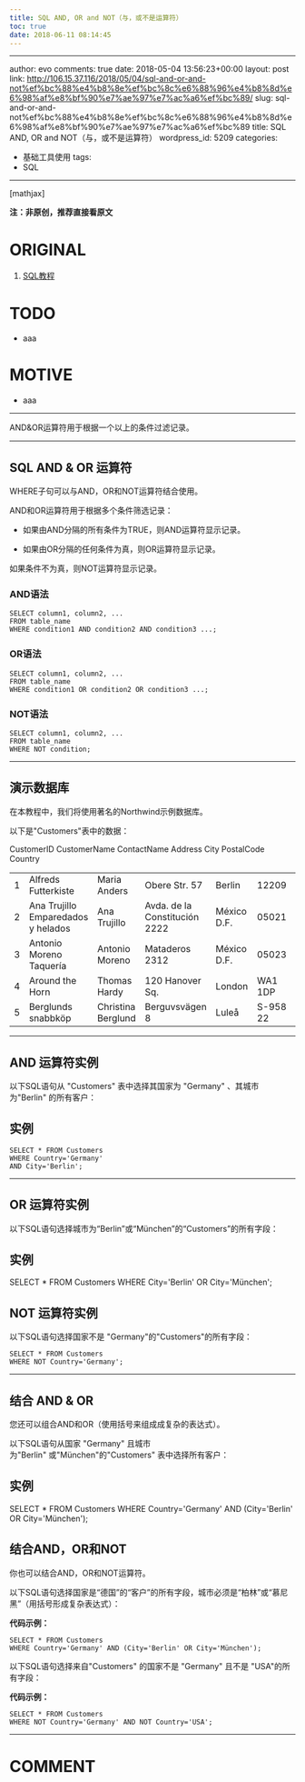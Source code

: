 ```yaml
---
title: SQL AND, OR and NOT（与，或不是运算符）
toc: true
date: 2018-06-11 08:14:45
---
```

---
author: evo
comments: true
date: 2018-05-04 13:56:23+00:00
layout: post
link: http://106.15.37.116/2018/05/04/sql-and-or-and-not%ef%bc%88%e4%b8%8e%ef%bc%8c%e6%88%96%e4%b8%8d%e6%98%af%e8%bf%90%e7%ae%97%e7%ac%a6%ef%bc%89/
slug: sql-and-or-and-not%ef%bc%88%e4%b8%8e%ef%bc%8c%e6%88%96%e4%b8%8d%e6%98%af%e8%bf%90%e7%ae%97%e7%ac%a6%ef%bc%89
title: SQL AND, OR and NOT（与，或不是运算符）
wordpress_id: 5209
categories:
- 基础工具使用
tags:
- SQL
---

<!-- more -->

[mathjax]

**注：非原创，推荐直接看原文**


# ORIGINAL





 	
  1. [SQL教程](https://www.w3cschool.cn/sql/)




# TODO





 	
  * aaa




# MOTIVE





 	
  * aaa





* * *




AND&OR运算符用于根据一个以上的条件过滤记录。






* * *





## SQL AND & OR 运算符


WHERE子句可以与AND，OR和NOT运算符结合使用。

AND和OR运算符用于根据多个条件筛选记录：



 	
  * 如果由AND分隔的所有条件为TRUE，则AND运算符显示记录。

 	
  * 如果由OR分隔的任何条件为真，则OR运算符显示记录。


如果条件不为真，则NOT运算符显示记录。


### AND语法



    
    SELECT column1, column2, ...
    FROM table_name
    WHERE condition1 AND condition2 AND condition3 ...;




### OR语法



    
    SELECT column1, column2, ...
    FROM table_name
    WHERE condition1 OR condition2 OR condition3 ...;




### NOT语法



    
    SELECT column1, column2, ...
    FROM table_name
    WHERE NOT condition;





* * *





## 演示数据库


在本教程中，我们将使用著名的Northwind示例数据库。

以下是"Customers"表中的数据：
<table class="reference notranslate " >
<tbody >
<tr >
CustomerID
CustomerName
ContactName
Address
City
PostalCode
Country
</tr>
<tr >

<td >1
</td>

<td >Alfreds Futterkiste
</td>

<td >Maria Anders
</td>

<td >Obere Str. 57
</td>

<td >Berlin
</td>

<td >12209
</td>

<td >Germany
</td>
</tr>
<tr >

<td >2
</td>

<td >Ana Trujillo Emparedados y helados
</td>

<td >Ana Trujillo
</td>

<td >Avda. de la Constitución 2222
</td>

<td >México D.F.
</td>

<td >05021
</td>

<td >Mexico
</td>
</tr>
<tr >

<td >3
</td>

<td >Antonio Moreno Taquería
</td>

<td >Antonio Moreno
</td>

<td >Mataderos 2312
</td>

<td >México D.F.
</td>

<td >05023
</td>

<td >Mexico
</td>
</tr>
<tr >

<td >4
</td>

<td >Around the Horn
</td>

<td >Thomas Hardy
</td>

<td >120 Hanover Sq.
</td>

<td >London
</td>

<td >WA1 1DP
</td>

<td >UK
</td>
</tr>
<tr >

<td >5
</td>

<td >Berglunds snabbköp
</td>

<td >Christina Berglund
</td>

<td >Berguvsvägen 8
</td>

<td >Luleå
</td>

<td >S-958 22
</td>

<td >Sweden
</td>
</tr>
</tbody>
</table>




* * *





## AND 运算符实例


以下SQL语句从 "Customers" 表中选择其国家为 "Germany" 、其城市为"Berlin" 的所有客户：





## 实例






    
    SELECT * FROM Customers 
    WHERE Country='Germany' 
    AND City='Berlin';














* * *





## OR 运算符实例


以下SQL语句选择城市为“Berlin”或“München”的“Customers”的所有字段：





## 实例




SELECT * FROM Customers
WHERE City='Berlin' OR City='München';







## NOT 运算符实例


以下SQL语句选择国家不是 "Germany"的"Customers"的所有字段：

    
    SELECT * FROM Customers
    WHERE NOT Country='Germany';





* * *





## 结合 AND & OR


您还可以组合AND和OR（使用括号来组成成复杂的表达式）。

以下SQL语句从国家 "Germany" 且城市为"Berlin" 或"München"的"Customers" 表中选择所有客户：





## 实例




SELECT * FROM Customers
WHERE Country='Germany'
AND (City='Berlin' OR City='München');







## 结合AND，OR和NOT


你也可以结合AND，OR和NOT运算符。

以下SQL语句选择国家是“德国”的“客户”的所有字段，城市必须是“柏林”或“慕尼黑”（用括号形成复杂表达式）：

**代码示例：**

    
    SELECT * FROM Customers
    WHERE Country='Germany' AND (City='Berlin' OR City='München');


以下SQL语句选择来自"Customers" 的国家不是 "Germany" 且不是 "USA"的所有字段：

**代码示例：**

    
    SELECT * FROM Customers
    WHERE NOT Country='Germany' AND NOT Country='USA';






















* * *





# COMMENT



